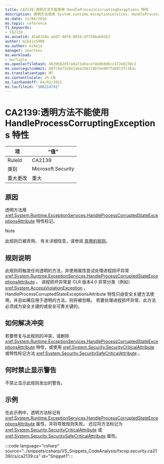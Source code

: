 ```yaml
---
title: CA2139:透明方法不能使用 HandleProcessCorruptingExceptions 特性
description: 透明方法使用 System.runtime.exceptionservices. HandleProcessCorruptedStateExceptionsAttribute 属性进行标记。
ms.date: 11/04/2016
ms.topic: reference
f1_keywords:
- CA2139
ms.assetid: 45a0328a-add7-40f9-8934-dff59beb02b3
author: mikejo5000
ms.author: mikejo
manager: jmartens
ms.workload:
- multiple
ms.openlocfilehash: 4639582d57a0a72a6ace74e8b8dbcc472e8238c2
ms.sourcegitcommit: 80fc9a72e9a1aba2d417dbfee997fab013fc36ac
ms.translationtype: MT
ms.contentlocale: zh-CN
ms.lasthandoff: 04/02/2021
ms.locfileid: "106214793"
---
```

# <a name="ca2139-transparent-methods-may-not-use-the-handleprocesscorruptingexceptions-attribute"></a>CA2139:透明方法不能使用 HandleProcessCorruptingExceptions 特性

|项|“值”|
|-|-|
|RuleId|CA2139|
|类别|Microsoft.Security|
|重大更改|重大|

## <a name="cause"></a>原因
透明方法用 <xref:System.Runtime.ExceptionServices.HandleProcessCorruptedStateExceptionsAttribute> 特性标记。

> [!NOTE]
> 此规则已被弃用。 有关详细信息，请参阅 [弃用的规则](fxcop-unported-deprecated-rules.md)。

## <a name="rule-description"></a>规则说明
此规则将触发任何透明的方法，并使用属性尝试处理进程损坏异常 <xref:System.Runtime.ExceptionServices.HandleProcessCorruptedStateExceptionsAttribute> 。 进程损坏异常是 CLR 版本4.0 异常分类（例如） <xref:System.AccessViolationException> 。 HandleProcessCorruptedStateExceptionsAttribute 特性只由安全关键方法使用，并且如果应用于透明的方法，则将被忽略。 若要处理进程损坏异常，此方法必须成为安全关键的或安全可靠关键的。

## <a name="how-to-fix-violations"></a>如何解决冲突
若要修复与此规则的冲突，请删除 <xref:System.Runtime.ExceptionServices.HandleProcessCorruptedStateExceptionsAttribute> 特性，或使用 <xref:System.Security.SecurityCriticalAttribute> 或特性标记方法 <xref:System.Security.SecuritySafeCriticalAttribute> 。

## <a name="when-to-suppress-warnings"></a>何时禁止显示警告
不禁止显示此规则发出的警告。

## <a name="example"></a>示例
在此示例中，透明方法标记有 <xref:System.Runtime.ExceptionServices.HandleProcessCorruptedStateExceptionsAttribute> 属性，并将导致规则失败。 还应将方法标记为 <xref:System.Security.SecurityCriticalAttribute> 或 <xref:System.Security.SecuritySafeCriticalAttribute> 属性。

:::code language="csharp" source="../snippets/csharp/VS_Snippets_CodeAnalysis/fxcop.security.ca2139/cs/ca2139.cs" id="Snippet1":::
